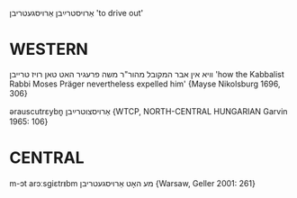 אַרויסטרײַבן
אַרויסגעטריבן
'to drive out'

WESTERN
========

וויא אין אבר המקובל מהור"ר משה פרעגיר האט טאן רויז טרייבן
'how the Kabbalist Rabbi Moses Präger nevertheless expelled him'
{Mayse Nikolsburg 1696, 306}

ərauscutrɛybn̥ אַרויסצוטרײַבן {WTCP, NORTH-CENTRAL HUNGARIAN Garvin 1965: 106}


CENTRAL
========

m-ɔt arɔːsgiɛtrᵻbm מע האָט אַרויסגעטריבן {Warsaw, Geller 2001: 261}